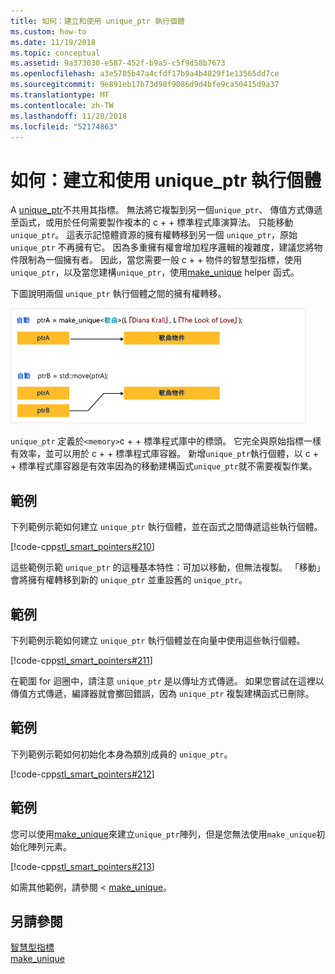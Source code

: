 ```yaml
---
title: 如何：建立和使用 unique_ptr 執行個體
ms.custom: how-to
ms.date: 11/19/2018
ms.topic: conceptual
ms.assetid: 9a373030-e587-452f-b9a5-c5f9d58b7673
ms.openlocfilehash: a3e5705b47a4cfdf17b9a4b4829f1e13565dd7ce
ms.sourcegitcommit: 9e891eb17b73d98f9086d9d4bfe9ca50415d9a37
ms.translationtype: MT
ms.contentlocale: zh-TW
ms.lasthandoff: 11/20/2018
ms.locfileid: "52174863"
---
```

# <a name="how-to-create-and-use-uniqueptr-instances"></a>如何：建立和使用 unique_ptr 執行個體

A [unique_ptr](../standard-library/unique-ptr-class.md)不共用其指標。 無法將它複製到另一個`unique_ptr`、 傳值方式傳遞至函式，或用於任何需要製作複本的 c + + 標準程式庫演算法。 只能移動 `unique_ptr`。 這表示記憶體資源的擁有權轉移到另一個 `unique_ptr`，原始 `unique_ptr` 不再擁有它。 因為多重擁有權會增加程序邏輯的複雜度，建議您將物件限制為一個擁有者。 因此，當您需要一般 c + + 物件的智慧型指標，使用`unique_ptr`，以及當您建構`unique_ptr`，使用[make_unique](../standard-library/memory-functions.md#make_unique) helper 函式。

下圖說明兩個 `unique_ptr` 執行個體之間的擁有權轉移。

![移動的唯一擁有權&#95;ptr](../cpp/media/unique_ptr.png "移動的唯一擁有權&#95;ptr")

`unique_ptr` 定義於`<memory>`c + + 標準程式庫中的標頭。 它完全與原始指標一樣有效率，並可以用於 c + + 標準程式庫容器。 新增`unique_ptr`執行個體，以 c + + 標準程式庫容器是有效率因為的移動建構函式`unique_ptr`就不需要複製作業。

## <a name="example"></a>範例

下列範例示範如何建立 `unique_ptr` 執行個體，並在函式之間傳遞這些執行個體。

[!code-cpp[stl_smart_pointers#210](../cpp/codesnippet/CPP/how-to-create-and-use-unique-ptr-instances_1.cpp)]

這些範例示範 `unique_ptr` 的這種基本特性：可加以移動，但無法複製。 「移動」會將擁有權轉移到新的 `unique_ptr` 並重設舊的 `unique_ptr`。

## <a name="example"></a>範例

下列範例示範如何建立 `unique_ptr` 執行個體並在向量中使用這些執行個體。

[!code-cpp[stl_smart_pointers#211](../cpp/codesnippet/CPP/how-to-create-and-use-unique-ptr-instances_2.cpp)]

在範圍 for 迴圈中，請注意 `unique_ptr` 是以傳址方式傳遞。 如果您嘗試在這裡以傳值方式傳遞，編譯器就會擲回錯誤，因為 `unique_ptr` 複製建構函式已刪除。

## <a name="example"></a>範例

下列範例示範如何初始化本身為類別成員的 `unique_ptr`。

[!code-cpp[stl_smart_pointers#212](../cpp/codesnippet/CPP/how-to-create-and-use-unique-ptr-instances_3.cpp)]

## <a name="example"></a>範例

您可以使用[make_unique](../standard-library/memory-functions.md#make_unique)來建立`unique_ptr`陣列，但是您無法使用`make_unique`初始化陣列元素。

[!code-cpp[stl_smart_pointers#213](../cpp/codesnippet/CPP/how-to-create-and-use-unique-ptr-instances_4.cpp)]

如需其他範例，請參閱 < [make_unique](../standard-library/memory-functions.md#make_unique)。

## <a name="see-also"></a>另請參閱

[智慧型指標](../cpp/smart-pointers-modern-cpp.md)<br/>
[make_unique](../standard-library/memory-functions.md#make_unique)